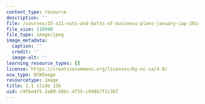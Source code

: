 ```yaml
---
content_type: resource
description: ''
file: /courses/15-s21-nuts-and-bolts-of-business-plans-january-iap-2014/c9fbe4f52a0956bc4f55c948b7f2c367_Slide13b.JPG
file_size: 116940
file_type: image/jpeg
image_metadata:
  caption: ''
  credit: ''
  image-alt: ''
learning_resource_types: []
license: https://creativecommons.org/licenses/by-nc-sa/4.0/
ocw_type: OCWImage
resourcetype: Image
title: 1.1 slide 13b
uid: c9fbe4f5-2a09-56bc-4f55-c948b7f2c367
---
```

